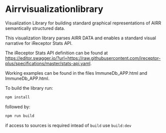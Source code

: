 # Airrvisualizationlibrary

Visualization Library for building standard graphical representations of AIRR semantically structured data. 

This visualization library parses AIRR DATA and enables a standard visual narrative for iReceptor Stats API.

The iReceptor Stats API definition can be found at https://editor.swagger.io/?url=https://raw.githubusercontent.com/ireceptor-plus/specifications/master/stats-api.yaml.

Working examples can be found in the files ImmuneDb_APP.html and ImmuneDb_APP.html.

To build the library run:
```bash
npm install
```
followed by:
```bash
npm run build
```

if access to sources is required intead of `build` use `build:dev`
